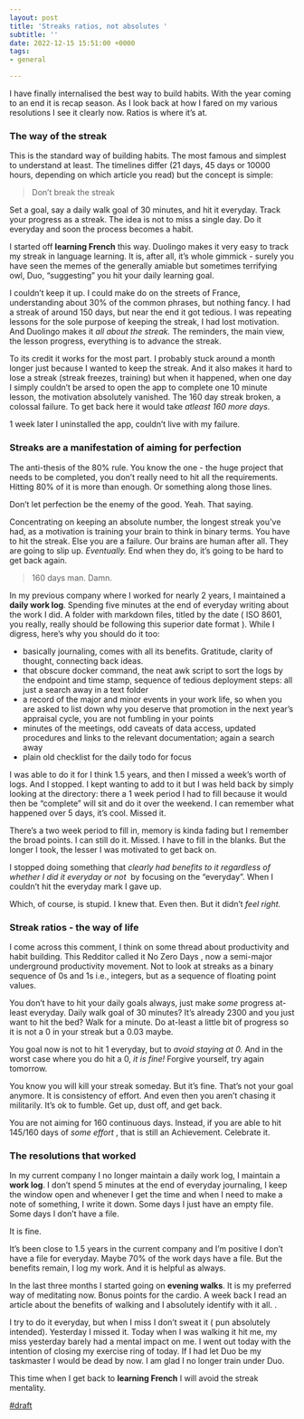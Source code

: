 ```yaml
---
layout: post
title: 'Streaks ratios, not absolutes '
subtitle: ''
date: 2022-12-15 15:51:00 +0000
tags:
- general

---
```

I have finally internalised the best way to build habits. With the year coming to an end it is recap season. As I look back at how I fared on my various resolutions I see it clearly now. Ratios is where it’s at. 

  

### The way of the streak

This is the standard way of building habits. The most famous and simplest to understand at least. The timelines differ (21 days, 45 days or 10000 hours, depending on which article you read) but the concept is simple:

  

> Don’t break the streak   

  

Set a goal, say a daily walk goal of 30 minutes, and hit it everyday. Track your progress as a streak. The idea is not to miss a single day. Do it everyday and soon the process becomes a habit. 

  

I started off **learning French** this way. Duolingo makes it very easy to track my streak in language learning. It is, after all, it’s whole gimmick - surely you have seen the memes of the generally amiable but sometimes terrifying owl, Duo, “suggesting” you hit your daily learning goal. 

  

I couldn’t keep it up. I could make do on the streets of France, understanding about 30% of the common phrases, but nothing fancy. I had a streak of around 150 days, but near the end it got tedious. I was repeating lessons for the sole purpose of keeping the streak, I had lost motivation. And Duolingo makes it _all about the streak._ The reminders, the main view, the lesson progress, everything is to advance the streak. 

  

To its credit it works for the most part. I probably stuck around a month longer just because I wanted to keep the streak. And it also makes it hard to lose a streak (streak freezes, training) but when it happened, when one day I simply couldn’t be arsed to open the app to complete one 10 minute lesson, the motivation absolutely vanished. The 160 day streak broken, a colossal failure. To get back here it would take _atleast 160 more days._ 

<pic>

1 week later I uninstalled the app, couldn’t live with my failure. 

  

### Streaks are a manifestation of aiming for perfection 

  

The anti-thesis of the 80% rule. You know the one - the huge project that needs to be completed, you don’t really need to hit all the requirements. Hitting 80% of it is more than enough. Or something along those lines. 

  

Don’t let perfection be the enemy of the good. Yeah. That saying. 

  

Concentrating on keeping an absolute number, the longest streak you’ve had, as a motivation is training your brain to think in binary terms. You have to hit the streak. Else you are a failure. Our brains are human after all. They are going to slip up. _Eventually._ End when they do, it’s going to be hard to get back again. 

  

> 160 days man. Damn. 

  

  

In my previous company where I worked for nearly 2 years, I maintained a **daily work log**. Spending five minutes at the end of everyday writing about the work I did. A folder with markdown files, titled by the date ( ISO 8601, you really, really should be following this superior date format ). While I digress, here’s why you should do it too:

- basically journaling, comes with all its benefits. Gratitude, clarity of thought, connecting back ideas. 
- that obscure docker command, the neat awk script to sort the logs by the endpoint and time stamp, sequence of tedious deployment steps: all just a search away in a text folder 
- a record of the major and minor events in your work life, so when you are asked to list down why you deserve that promotion in the next year’s appraisal cycle, you are not fumbling in your points 
- minutes of the meetings, odd caveats of data access, updated procedures and links to the relevant documentation; again a search away 
- plain old checklist for the daily todo for focus 

  

I was able to do it for I think 1.5 years, and then I missed a week’s worth of logs. And I stopped. I kept wanting to add to it but I was held back by simply looking at the directory: there a 1 week period I had to fill because it would then be “complete” will sit and do it over the weekend. I can remember what happened over 5 days, it’s cool. Missed it. 

  

There’s a two week period to fill in, memory is kinda fading but I remember the broad points. I can still do it. Missed. I have to fill in the blanks. But the longer I took, the lesser I was motivated to get back on. 

  

I stopped doing something that _clearly had benefits to it regardless of whether I did it everyday or not_  by focusing on the “everyday”. When I couldn’t hit the everyday mark I gave up. 

  

Which, of course, is stupid. I knew that. Even then. But it didn’t _feel right._ 

### Streak ratios - the way of life

  

I come across this comment, I think on some thread about productivity and habit building. This Redditor called it No Zero Days <link it>, now a semi-major underground productivity movement. Not to look at streaks as a binary sequence of 0s and 1s i.e., integers, but as a sequence of floating point values. 

  

You don’t have to hit your daily goals always, just make _some_ progress at-least everyday. Daily walk goal of 30 minutes? It’s already 2300 and you just want to hit the bed? Walk for a minute. Do at-least a little bit of progress so it is not a 0 in your streak but a 0.03 maybe. 

  

You goal now is not to hit 1 everyday, but to _avoid staying at 0._ And in the worst case where you do hit a 0, _it is fine!_ Forgive yourself, try again tomorrow. 

  

You know you will kill your streak someday. But it’s fine. That’s not your goal anymore. It is consistency of effort. And even then you aren’t chasing it militarily. It’s ok to fumble. Get up, dust off, and get back. 

  

You are not aiming for 160 continuous days. Instead, if you are able to hit 145/160 days of _some effort_ , that is still an Achievement. Celebrate it. 

  

### The resolutions that worked

  

In my current company I no longer maintain a daily work log, I maintain a **work log**. I don’t spend 5 minutes at the end of everyday journaling, I keep the window open and whenever I get the time and when I need to make a note of something, I write it down. Some days I just have an empty file. Some days I don’t have a file. 

  

It is fine. 

  

It’s been close to 1.5 years in the current company and I’m positive I don’t have a file for everyday. Maybe 70% of the work days have a file. But the benefits remain, I log my work. And it is helpful as always. 

  

In the last three months I started going on **evening walks**. It is my preferred way of meditating now. Bonus points for the cardio. A week back I read an article about the benefits of walking and I absolutely identify with it all. <link it>. 

  

I try to do it everyday, but when I miss I don’t sweat it ( pun absolutely intended). Yesterday I missed it. Today when I was walking it hit me, my miss yesterday barely had a mental impact on me. I went out today with the intention of closing my exercise ring of today. If I had let Duo be my taskmaster I would be dead by now. I am glad I no longer train under Duo. 

  

<pic>

  

This time when I get back to **learning French** I will avoid the streak mentality. 

  

[#draft](upnote://x-callback-url/tag/view?tag=draft "#draft")